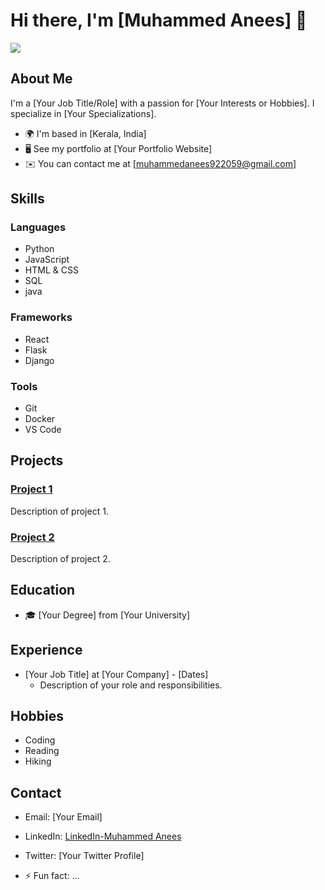 # Hi there, I'm [Muhammed Anees] 👋

![](https://komarev.com/ghpvc/?username=MuhammedAnees-loony&color=green)

## About Me
I'm a [Your Job Title/Role] with a passion for [Your Interests or Hobbies]. I specialize in [Your Specializations].

- 🌍 I'm based in [Kerala, India]
- 🖥️ See my portfolio at [Your Portfolio Website]
- ✉️ You can contact me at [muhammedanees922059@gmail.com]

## Skills
### Languages
- Python
- JavaScript
- HTML & CSS
- SQL
- java
  

### Frameworks
- React
- Flask
- Django

### Tools
- Git
- Docker
- VS Code

## Projects
### [Project 1](link-to-your-project)
Description of project 1.

### [Project 2](link-to-your-project)
Description of project 2.

## Education
- 🎓 [Your Degree] from [Your University]

## Experience
- [Your Job Title] at [Your Company] - [Dates]
  - Description of your role and responsibilities.

## Hobbies
- Coding
- Reading
- Hiking

## Contact
- Email: [Your Email]
- LinkedIn: [LinkedIn-Muhammed Anees](https://www.linkedin.com/in/muhammed-anees-18b225318/)
- Twitter: [Your Twitter Profile]


- ⚡ Fun fact: ...

<!---
MuhammedAnees-loony/MuhammedAnees-loony is a ✨ special ✨ repository because its `README.md` (this file) appears on your GitHub profile.
You can click the Preview link to take a look at your changes.
--->

